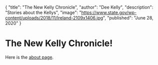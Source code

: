 {
  "title": "The New Kelly Chronicle",
  "author": "Dee Kelly",
  "description": "Stories about the Kellys",
  "image": "https://www.state.gov/wp-content/uploads/2018/11/Ireland-2109x1406.jpg",
  "published": "June 28, 2020"
}

# The New Kelly Chronicle!

Here is the [about page](/about.html).
